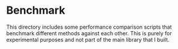 # Benchmark
This directory includes some performance comparison scripts that benchmark different methods against each other. This is purely for experimental purposes and not part of the main library that I built.